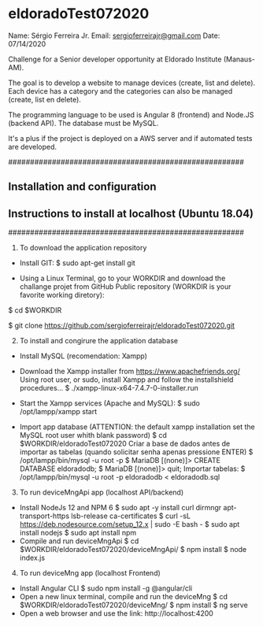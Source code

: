 # eldoradoTest072020
Name: Sérgio Ferreira Jr.
Email: sergioferreirajr@gmail.com
Date: 07/14/2020

Challenge for a Senior developer opportunity at Eldorado Institute (Manaus-AM).

The goal is to develop a website to manage devices (create, list and delete). Each device has a category and the categories can also be managed (create, list en delete).

The programming language to be used is Angular 8 (frontend) and Node.JS (backend API). The database must be MySQL.

It's a plus if the project is deployed on a AWS server and if automated tests are developed.

######################################################
## Installation and configuration 
## Instructions to install at localhost (Ubuntu 18.04)
######################################################

1) To download the application repository
- Install GIT:
$ sudo apt-get install git

- Using a Linux Terminal, go to your WORKDIR and download the challange projet from GitHub Public repository (WORKDIR is your favorite working diretory):

$ cd $WORKDIR

$ git clone https://github.com/sergioferreirajr/eldoradoTest072020.git


2) To install and congirure the application database
- Install MySQL (recomendation: Xampp)
- Download the Xampp installer from https://www.apachefriends.org/
Using root user, or sudo, install Xampp and follow the installshield procedures...
$ ./xampp-linux-x64-7.4.7-0-installer.run

- Start the Xampp services (Apache and MySQL):
$ sudo /opt/lampp/xampp start

- Import app database 
(ATTENTION: the default xampp installation set the MySQL root user whith blank password)
$ cd $WORKDIR/eldoradoTest072020
Criar a base de dados antes de importar as tabelas (quando solicitar senha apenas pressione ENTER)
$ /opt/lampp/bin/mysql -u root -p
$ MariaDB [(none)]> CREATE DATABASE eldoradodb;
$ MariaDB [(none)]> quit;
Importar tabelas:
$ /opt/lampp/bin/mysql -u root -p eldoradodb < eldoradodb.sql


3) To run deviceMngApi app (localhost API/backend)
- Install NodeJs 12 and NPM 6
$ sudo apt -y install curl dirmngr apt-transport-https lsb-release ca-certificates
$ curl -sL https://deb.nodesource.com/setup_12.x | sudo -E bash -
$ sudo apt install nodejs
$ sudo apt install npm
- Compile and run deviceMngApi
$ cd $WORKDIR/eldoradoTest072020/deviceMngApi/
$ npm install
$ node index.js

4) To run deviceMng app (localhost Frontend)
- Install Angular CLI
$ sudo npm install -g @angular/cli
- Open a new linux terminal, compile and run the deviceMng
$ cd $WORKDIR/eldoradoTest072020/deviceMng/
$ npm install
$ ng serve
- Open a web browser and use the link:
http://localhost:4200
